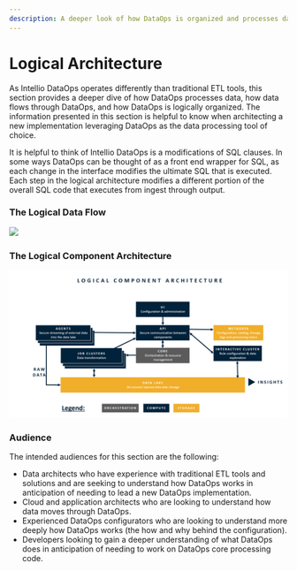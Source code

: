 ```yaml
---
description: A deeper look of how DataOps is organized and processes data.
---
```


# Logical Architecture

As Intellio DataOps operates differently than traditional ETL tools, this section provides a deeper dive of how DataOps processes data, how data flows through DataOps, and how DataOps is logically organized.  The information presented in this section is helpful to know when architecting a new implementation leveraging DataOps as the data processing tool of choice.

It is helpful to think of Intellio DataOps is a modifications of SQL clauses. In some ways DataOps can be thought of as a front end wrapper for SQL, as each change in the interface modifies the ultimate SQL that is executed. Each step in the logical architecture modifies a different portion of the overall SQL code that executes from ingest through output.

### The Logical Data Flow

![](../.gitbook/assets/rap-logical-data-flow-new.png)

### The Logical Component Architecture

![](../.gitbook/assets/logical_architecture.png)

### Audience

The intended audiences for this section are the following:

* Data architects who have experience with traditional ETL tools and solutions and are seeking to understand how DataOps works in anticipation of needing to lead a new DataOps implementation.
* Cloud and application architects who are looking to understand how data moves through DataOps.
* Experienced DataOps configurators who are looking to understand more deeply how DataOps works \(the how and why behind the configuration\).
* Developers looking to gain a deeper understanding of what DataOps does in anticipation of needing to work on DataOps core processing code.

